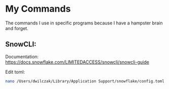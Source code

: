 # My Commands
The commands I use in specific programs because I have a hampster brain and forget.

## SnowCLI:

Documentation: https://docs.snowflake.com/LIMITEDACCESS/snowcli/snowcli-guide

Edit toml:
```bash
nano /Users/dwilczak/Library/Application Support/snowflake/config.toml
```
